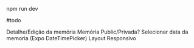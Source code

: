 npm run dev

#todo

Detalhe/Edição da memória
Memória Public/Privada?
Selecionar data da memoria (Expo DateTimePicker)
Layout Responsivo
